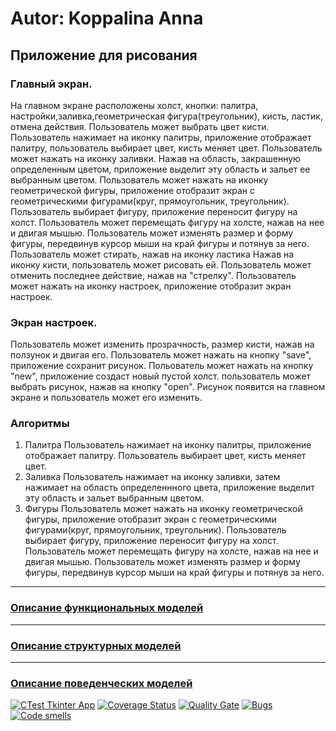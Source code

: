 # Autor: Koppalina Anna

## Приложение для рисования 

### Главный экран.
На главном экране расположены холст, кнопки: палитра, настройки,заливка,геометрическая фигура(треугольник), кисть, ластик, отмена действия.
Пользователь может выбрать цвет кисти. Пользователь нажимает на иконку палитры, приложение отображает палитру, пользователь выбирает цвет, кисть меняет цвет.
Пользователь может нажать на иконку заливки. Нажав на область, закрашенную определенным цветом, приложение выделит эту область и зальет ее выбранным цветом.
Пользователь может нажать на иконку геометрической фигуры, приложение отобразит экран с геометрическими фигурами(круг, прямоугольник, треугольник). Пользователь выбирает фигуру, приложение переносит фигуру на холст. Пользователь может перемещать фигуру на холсте, нажав на нее и двигая мышью. Пользователь может изменять размер и форму фигуры, передвинув курсор мыши на край фигуры и потянув за него.
Пользователь может стирать, нажав на иконку ластика
Нажав на иконку кисти, пользователь может рисовать ей.
Пользователь может отменить последнее действие, нажав на "стрелку".
Пользователь может нажать на иконку настроек, приложение отобразит экран настроек.

### Экран настроек.
Пользователь может изменить прозрачность, размер кисти, нажав на ползунок и двигая его.
Пользователь может нажать на кнопку "save", приложение сохранит рисунок.
Польователь может нажать на кнопку "new", приложение создаст новый пустой холст.
пользователь может выбрать рисунок, нажав на кнопку "open". Рисунок появится на главном экране и пользователь может его изменить.

### Алгоритмы
1. Палитра
   Пользователь нажимает на иконку палитры, приложение отображает палитру. Пользователь выбирает цвет, кисть меняет цвет.
2. Заливка
   Пользователь нажимает на иконку заливки, затем нажимает на область определеннного цвета, приложение выделит эту область и зальет выбранным цветом.
3. Фигуры
   Пользователь может нажать на иконку геометрической фигуры, приложение отобразит экран с геометрическими фигурами(круг,  прямоугольник, треугольник). Пользователь выбирает фигуру, приложение переносит фигуру на холст. Пользователь может        перемещать фигуру на холсте, нажав на нее и двигая мышью. Пользователь может изменять размер и форму фигуры, передвинув    курсор мыши на край фигуры и потянув за него.

___

### [Описание функциональных моделей](https://github.com/UnVeh/reposit/blob/master/docs/functions.md)

___

### [Описание структурных моделей](https://github.com/UnVeh/reposit/blob/master/docs/struct.md)

___

### [Описание поведенческих моделей](https://github.com/UnVeh/reposit/blob/master/docs/behavior.md)


[![CTest Tkinter App](https://github.com/UnVeh/reposit/actions/workflows/build.yml/badge.svg)](https://github.com/UnVeh/reposit/actions/workflows/python-app.yml)
[![Coverage Status](https://coveralls.io/repos/github/UnVeh/reposit/badge.svg?branch=master)](https://coveralls.io/github/UnVeh/reposit?branch=master)
[![Quality Gate](https://sonarcloud.io/api/project_badges/measure?project=UnVeh_reposit&metric=alert_status)](https://sonarcloud.io/dashboard?id=UnVeh_reposit)
[![Bugs](https://sonarcloud.io/api/project_badges/measure?project=UnVeh_reposit&metric=bugs)](https://sonarcloud.io/summary/new_code?id=UnVeh_reposit)
[![Code smells](https://sonarcloud.io/api/project_badges/measure?project=UnVeh_reposit&metric=code_smells)](https://sonarcloud.io/dashboard?id=UnVeh_reposit)


   
